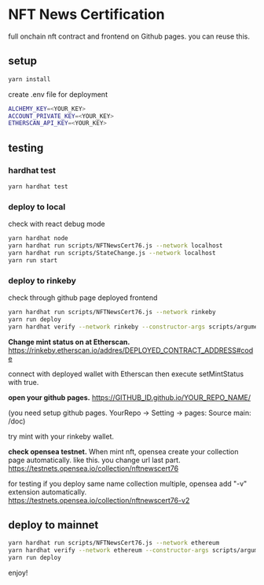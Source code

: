 
# NFT News Certification

full onchain nft contract and frontend on Github pages. you can reuse this.

## setup

``` zsh
yarn install
```

create .env file for deployment

```zsh
ALCHEMY_KEY=<YOUR_KEY>
ACCOUNT_PRIVATE_KEY=<YOUR_KEY>
ETHERSCAN_API_KEY=<YOUR_KEY>
```

## testing

### hardhat test

```zsh
yarn hardhat test
```

### deploy to local

check with react debug mode

```zsh
yarn hardhat node
yarn hardhat run scripts/NFTNewsCert76.js --network localhost
yarn hardhat run scripts/StateChange.js --network localhost
yarn run start
```

### deploy to rinkeby

check through github page deployed frontend

```zsh
yarn hardhat run scripts/NFTNewsCert76.js --network rinkeby
yarn run deploy
yarn hardhat verify --network rinkeby --constructor-args scripts/arguments.js [DEPLOYED_CONTRACT_ADDRESS]
```

**Change mint status on at Etherscan.**
<https://rinkeby.etherscan.io/addres/DEPLOYED_CONTRACT_ADDRESS#code>

connect with deployed wallet with Etherscan then execute setMintStatus with true.

**open your github pages.**
<https://GITHUB_ID.github.io/YOUR_REPO_NAME/>

(you need setup github pages. YourRepo -> Setting -> pages: Source main: /doc)

try mint with your rinkeby wallet.

**check opensea testnet.**
When mint nft, opensea create your collection page automatically. like this. you change url last part. <https://testnets.opensea.io/collection/nftnewscert76>

 for testing if you deploy same name collection multiple, opensea add "-v" extension automatically. <https://testnets.opensea.io/collection/nftnewscert76-v2>

## deploy to mainnet

```zsh
yarn hardhat run scripts/NFTNewsCert76.js --network ethereum
yarn hardhat verify --network ethereum --constructor-args scripts/arguments.js [DEPLOYED_CONTRACT_ADDRESS]
yarn run deploy
```

enjoy!
